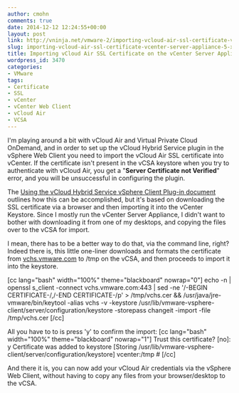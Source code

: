```yaml
---
author: cmohn
comments: true
date: 2014-12-12 12:24:55+00:00
layout: post
link: http://vninja.net/vmware-2/importing-vcloud-air-ssl-certificate-vcenter-server-appliance-5-x/
slug: importing-vcloud-air-ssl-certificate-vcenter-server-appliance-5-x
title: Importing vCloud Air SSL Certificate on the vCenter Server Appliance 5.x
wordpress_id: 3470
categories:
- VMware
tags:
- Certificate
- SSL
- vCenter
- vCenter Web Client
- vCloud Air
- VCSA
---
```


I'm playing around a bit with vCloud Air and Virtual Private Cloud OnDemand, and in order to set up the vCloud Hybrid Service plugin in the vSphere Web Client you need to import the vCloud Air SSL certificate into vCenter. If the certificate isn't present in the vCSA keystore when you try to authenticate with vCloud Air, you get a "**Server Certificate not Verified**" error, and you will be unsuccessful in configuring the plugin.

The [Using the vCloud Hybrid Service vSphere Client Plug-in document](http://pubs.vmware.com/vchsplugin-10/topic/com.vmware.ICbase/PDF/vchs_plugin_using.pdf) outlines how this can be accomplished, but it's based on downloading the SSL certificate via a browser and then importing it into the vCenter Keystore. Since I mostly run the vCenter Server Appliance, I didn't want to bother with downloading it from one of my desktops, and copying the files over to the vCSA for import.

I mean, there has to be a better way to do that, via the command line, right? Indeed there is, this little one-liner downloads and formats the certificate from [vchs.vmware.com](http://vchs.vmware.com) to /tmp on the vCSA, and then proceeds to import it into the keystore.



[cc lang="bash" width="100%" theme="blackboard" nowrap="0"]
echo -n | openssl s_client -connect vchs.vmware.com:443 | sed -ne '/-BEGIN CERTIFICATE-/,/-END CERTIFICATE-/p' > /tmp/vchs.cer && /usr/java/jre-vmware/bin/keytool -alias vchs -v -keystore /usr/lib/vmware-vsphere-client/server/configuration/keystore -storepass changeit -import -file /tmp/vchs.cer
[/cc]

All you have to to is press 'y' to confirm the import:
[cc lang="bash" width="100%" theme="blackboard" nowrap="1"]
Trust this certificate? [no]: y
Certificate was added to keystore
[Storing /usr/lib/vmware-vsphere-client/server/configuration/keystore]
vcenter:/tmp #
[/cc]

And there it is, you can now add your vCloud Air credentials via the vSphere Web Client, without having to copy any files from your browser/desktop to the vCSA.
